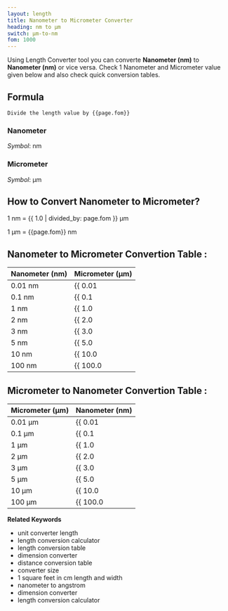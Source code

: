 ```yaml
---
layout: length
title: Nanometer to Micrometer Converter
heading: nm to μm
switch: μm-to-nm
fom: 1000
---
```


Using Length Converter tool you can converte **Nanometer (nm)** to **Nanometer (nm)** or vice versa. Check 1 Nanometer and Micrometer value given below and also check quick conversion tables.

## Formula
`Divide the length value by {{page.fom}}`

### Nanometer
*Symbol*: nm

### Micrometer
*Symbol*: μm

## How to Convert Nanometer to Micrometer?
1 nm = {{ 1.0 | divided_by: page.fom }} μm

1 μm = {{page.fom}} nm

## Nanometer to Micrometer Convertion Table :

| Nanometer (nm) | Micrometer (μm) |
| ---- | ---- |
| 0.01 nm | {{ 0.01 | divided_by: page.fom | round: 12 }} μm |
| 0.1 nm | {{ 0.1 | divided_by: page.fom | round: 12 }} μm |
| 1 nm | {{ 1.0 | divided_by: page.fom | round: 12 }} μm |
| 2 nm | {{ 2.0 | divided_by: page.fom | round: 12 }} μm |
| 3 nm | {{ 3.0 | divided_by: page.fom | round: 12 }} μm |
| 5 nm | {{ 5.0 | divided_by: page.fom | round: 12 }} μm |
| 10 nm | {{ 10.0 | divided_by: page.fom | round: 12 }} μm |
| 100 nm | {{ 100.0 | divided_by: page.fom | round: 12 }} μm |

## Micrometer to Nanometer Convertion Table :

| Micrometer (μm) | Nanometer (nm) |
| ---- | ---- |
| 0.01 μm | {{ 0.01 | times: page.fom | round: 12 }} nm |
| 0.1 μm | {{ 0.1 | times: page.fom | round: 12 }} nm |
| 1 μm | {{ 1.0 | times: page.fom | round: 12 }} nm |
| 2 μm | {{ 2.0 | times: page.fom | round: 12 }} nm |
| 3 μm | {{ 3.0 | times: page.fom | round: 12 }} nm |
| 5 μm | {{ 5.0 | times: page.fom | round: 12 }} nm |
| 10 μm | {{ 10.0 | times: page.fom | round: 12 }} nm |
| 100 μm | {{ 100.0 | times: page.fom | round: 12 }} nm |

<script>
selectInput[0].selected = true
selectOutput[1].selected = true
</script>

  **Related Keywords**

  <ul class='relatedKeyword'>
    <li>unit converter length</li>
    <li>length conversion calculator</li>
    <li>length conversion table</li>
    <li>dimension converter</li>
    <li>distance conversion table</li>
    <li>converter size</li>
    <li>1 square feet in cm length and width</li>
    <li>nanometer to angstrom</li>
    <li>dimension converter</li>
    <li>length conversion calculator</li>
  </ul>
  
